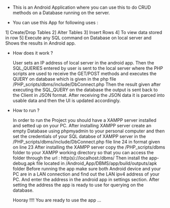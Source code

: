* This is an Android Application where you can use this to do CRUD methods on a Database running on the server.

* You can use this App for following uses :

1] Create/Drop Tables
2] Alter Tables
3] Insert Rows
4] To view data stored in row 
5] Execute any SQL command on Database on local server and Shows the results in Android app.

* How does it work ?

    User sets an IP address of local server in the android app. 
    Then the SQL_QUERIES entered by user is sent to the local server where the PHP scripts are used to receive the GET/POST methods and executes the QUERY on database which is given in the php file /PHP_scripts/dbms/include/DbConnect.php 
    Then the result given after executing the SQL_QUERY on the database the output is sent back to the Client in JSON format.
    After receiving the JSON data it is parced into usable data and then the UI is updated accordingly.

* How to run ?

    In order to run the Project you should have a XAMPP server installed and setted up on your PC.
    After installing XAMPP server create an empty Database using phpmyadmin to your personal computer and then set the credentials of your SQL databse of XAMPP server in the /PHP_scripts/dbms/include/DbConnect.php file line 24 in format given on line 23 
    After installing the XAMPP server copy the /PHP_scripts/dbms folder to your XAMPP working directory so that you can access the folder through the url : http(s)://localhost:<port>/dbms/
    Then install the app-debug.apk file located in /Android_App/DBMS/app/build/outputs/apk folder
    Before running the app make sure both Android device and your PC are in a LAN connection and find out the LAN ipv4 address of your PC.
    And enter the address in the android app in settings section.
    After setting the address the app is ready to use for querying on the database.

    Hooray !!!! You are ready to use the app ...


